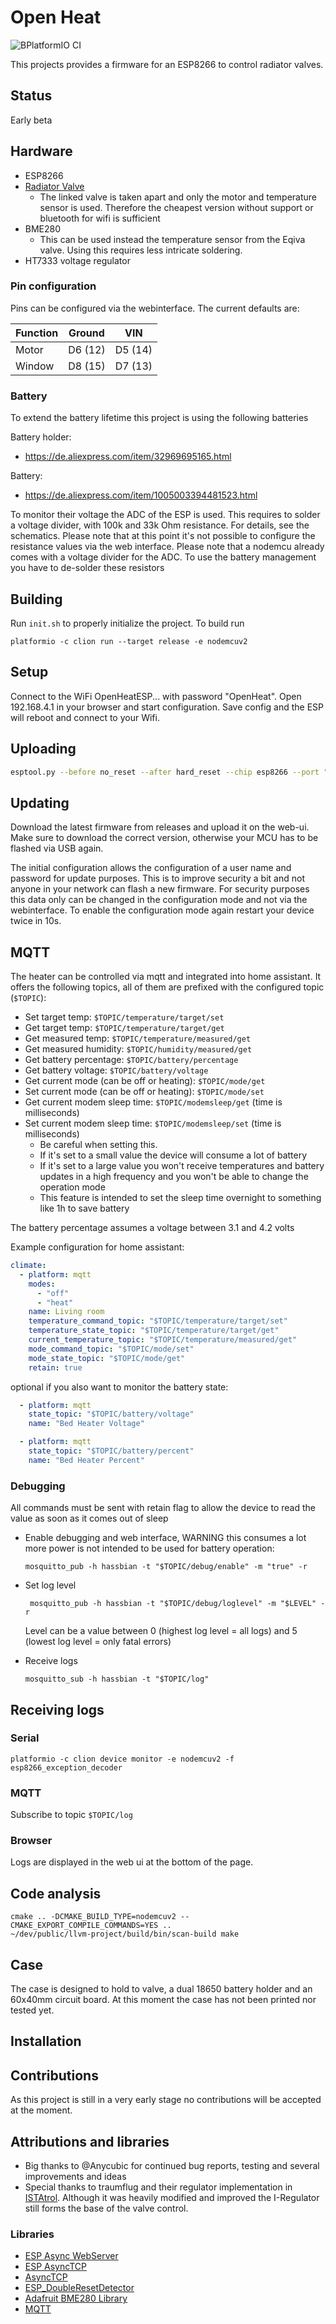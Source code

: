 # Open Heat
![BPlatformIO CI](https://github.com/alexmohr/open-heat/workflows/PlatformIO%20CI/badge.svg)

This projects provides a firmware for an ESP8266 to control radiator valves.


## Status 
Early beta

## Hardware
  * ESP8266
  * [Radiator Valve](https://www.amazon.de/-/en/Eqiva-Bluetooth-Smart-Radiator-Thermostat/dp/B085LW2K1M/)
    * The linked valve is taken apart and only the motor and temperature sensor is used.
    Therefore the cheapest version without support or bluetooth for wifi is sufficient
  * BME280
    * This can be used instead the temperature sensor from the Eqiva valve.
    Using this requires less intricate soldering.
  * HT7333 voltage regulator

### Pin configuration
Pins can be configured via the webinterface.
The current defaults are:

| Function | Ground  | VIN     |
|----------|---------|---------|
| Motor    | D6 (12) | D5 (14) |
| Window   | D8 (15) | D7 (13) |

### Battery 
To extend the battery lifetime this project is using the following batteries 

Battery holder:
* https://de.aliexpress.com/item/32969695165.html

Battery:
* https://de.aliexpress.com/item/1005003394481523.html

To monitor their voltage the ADC of the ESP is used. 
This requires to solder a voltage divider, with 100k and 33k Ohm resistance. 
For details, see the schematics.
Please note that at this point it's not possible to configure the resistance
values via the web interface. 
Please note that a nodemcu already comes with a voltage divider for the ADC.
To use the battery management you have to de-solder these resistors

## Building
Run `init.sh` to properly initialize the project. 
To build run 
```
platformio -c clion run --target release -e nodemcuv2
```

## Setup
Connect to the WiFi OpenHeatESP... with password "OpenHeat".
Open 192.168.4.1 in your browser and start configuration. 
Save config and the ESP will reboot and connect to your Wifi.


## Uploading
```bash
esptool.py --before no_reset --after hard_reset --chip esp8266 --port "/dev/ttyUSB0" --baud 921600 write_flash 0x0 ".pio/build/nodemcuv2/firmware.bin"

```

## Updating
Download the latest firmware from releases and upload it on the web-ui.
Make sure to download the correct version, otherwise your MCU has to be flashed via USB again.

The initial configuration allows the configuration of a user name and password 
for update purposes. 
This is to improve security a bit and not anyone in your network can flash a new firmware. 
For security purposes this data only can be changed in the configuration mode 
and not via the webinterface. 
To enable the configuration mode again restart your device twice in 10s. 


## MQTT 
The heater can be controlled via mqtt and integrated into home assistant.
It offers the following topics, all of them are prefixed with the configured topic (`$TOPIC`):
* Set target temp: `$TOPIC/temperature/target/set`
* Get target temp: `$TOPIC/temperature/target/get`
* Get measured temp: `$TOPIC/temperature/measured/get`
* Get measured humidity: `$TOPIC/humidity/measured/get`
* Get battery percentage: `$TOPIC/battery/percentage`
* Get battery voltage: `$TOPIC/battery/voltage`
* Get current mode (can be off or heating): `$TOPIC/mode/get`
* Set current mode (can be off or heating): `$TOPIC/mode/set`
* Get current modem sleep time: `$TOPIC/modemsleep/get` (time is milliseconds)
* Set current modem sleep time: `$TOPIC/modemsleep/set` (time is milliseconds)
  * Be careful when setting this. 
  * If it's set to a small value the device will consume a lot of battery
  * If it's set to a large value you won't receive temperatures and battery 
    updates in a high frequency and you won't be able to change the operation mode
  * This feature is intended to set the sleep time overnight to something like 1h
    to save battery

The battery percentage assumes a voltage between 3.1 and 4.2 volts

Example configuration for home assistant:
```yaml
climate:
  - platform: mqtt
    modes:
      - "off"
      - "heat"
    name: Living room
    temperature_command_topic: "$TOPIC/temperature/target/set"
    temperature_state_topic: "$TOPIC/temperature/target/get"
    current_temperature_topic: "$TOPIC/temperature/measured/get"
    mode_command_topic: "$TOPIC/mode/set"
    mode_state_topic: "$TOPIC/mode/get"
    retain: true
```

optional if you also want to monitor the battery state:
```yaml
  - platform: mqtt
    state_topic: "$TOPIC/battery/voltage"
    name: "Bed Heater Voltage"

  - platform: mqtt
    state_topic: "$TOPIC/battery/percent"
    name: "Bed Heater Percent"

```

### Debugging
All commands must be sent with retain flag to allow the device to read the value 
as soon as it comes out of sleep

* Enable debugging and web interface, WARNING this consumes a lot more power is 
not intended to be used for battery operation:
  ``` 
  mosquitto_pub -h hassbian -t "$TOPIC/debug/enable" -m "true" -r
  ```
* Set log level
    ```
     mosquitto_pub -h hassbian -t "$TOPIC/debug/loglevel" -m "$LEVEL" -r   
    ```
  Level can be a value between 0 (highest log level = all logs) and 5 (lowest log level = only fatal errors)

* Receive logs
    ```
    mosquitto_sub -h hassbian -t "$TOPIC/log"
    ```

## Receiving logs 
### Serial
``platformio -c clion device monitor -e nodemcuv2 -f esp8266_exception_decoder``

### MQTT 
Subscribe to topic `$TOPIC/log`

### Browser
Logs are displayed in the web ui at the bottom of the page.

## Code analysis
````
cmake .. -DCMAKE_BUILD_TYPE=nodemcuv2 --CMAKE_EXPORT_COMPILE_COMMANDS=YES ..
~/dev/public/llvm-project/build/bin/scan-build make
````

## Case 

The case is designed to hold to valve, a dual 18650 battery holder and an 60x40mm circuit board. 
At this moment the case has not been printed nor tested yet. 

## Installation

## Contributions
As this project is still in a very early stage no contributions will be accepted at the moment.

## Attributions and libraries
* Big thanks to @Anycubic for continued bug reports, testing and several improvements and ideas
* Special thanks to traumflug and their regulator implementation in [ISTAtrol](https://github.com/Traumflug/ISTAtrol/blob/master/firmware/main.c).
  Although it was heavily modified and improved the I-Regulator still forms the base of the valve control.

### Libraries
* [ESP Async WebServer](https://github.com/me-no-dev/ESPAsyncWebServer)
* [ESP AsyncTCP](https://github.com/me-no-dev/ESPAsyncTCP)
* [AsyncTCP](https://github.com/me-no-dev/AsyncTCP)
* [ESP_DoubleResetDetector](https://github.com/khoih-prog/ESP_DoubleResetDetector)
* [Adafruit BME280 Library](https://github.com/adafruit/Adafruit_BME280_Library/)
* [MQTT](https://github.com/256dpi/arduino-mqtt)


